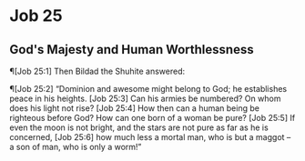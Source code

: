 # Job 25

## God's Majesty and Human Worthlessness
¶[Job 25:1] Then Bildad the Shuhite answered:

¶[Job 25:2] “Dominion and awesome might belong to God; he establishes peace in his heights.
[Job 25:3] Can his armies be numbered? On whom does his light not rise?
[Job 25:4] How then can a human being be righteous before God? How can one born of a woman be pure?
[Job 25:5] If even the moon is not bright, and the stars are not pure as far as he is concerned,
[Job 25:6] how much less a mortal man, who is but a maggot – a son of man, who is only a worm!”
